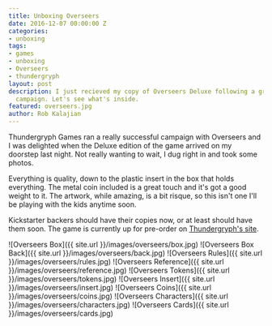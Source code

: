 ```yaml
---
title: Unboxing Overseers
date: 2016-12-07 00:00:00 Z
categories:
- unboxing
tags:
- games
- unboxing
- Overseers
- thundergryph
layout: post
description: I just recieved my copy of Overseers Deluxe following a great Kickstarter
  campaign. Let's see what's inside.
featured: overseers.jpg
author: Rob Kalajian
---
```


Thundergryph Games ran a really successful campaign with Overseers and I was delighted when the Deluxe edition of the game arrived on my doorstep last night. Not really wanting to wait, I dug right in and took some photos.

Everything is quality, down to the plastic insert in the box that holds everything. The metal coin included is a great touch and it's got a good weight to it. The artwork, while amazing, is a bit risque, so this isn't one I'll be playing with the kids anytime soon.

Kickstarter backers should have their copies now, or at least should have them soon. The game is currently up for pre-order on [Thundergryph's site](http://thundergryph.com/overseers/).

![Overseers Box]({{ site.url }}/images/overseers/box.jpg)
![Overseers Box Back]({{ site.url }}/images/overseers/back.jpg)
![Overseers Rules]({{ site.url }}/images/overseers/rules.jpg)
![Overseers Reference]({{ site.url }}/images/overseers/reference.jpg)
![Overseers Tokens]({{ site.url }}/images/overseers/tokens.jpg)
![Overseers Insert]({{ site.url }}/images/overseers/insert.jpg)
![Overseers Coins]({{ site.url }}/images/overseers/coins.jpg)
![Overseers Characters]({{ site.url }}/images/overseers/characters.jpg)
![Overseers Cards]({{ site.url }}/images/overseers/cards.jpg)

